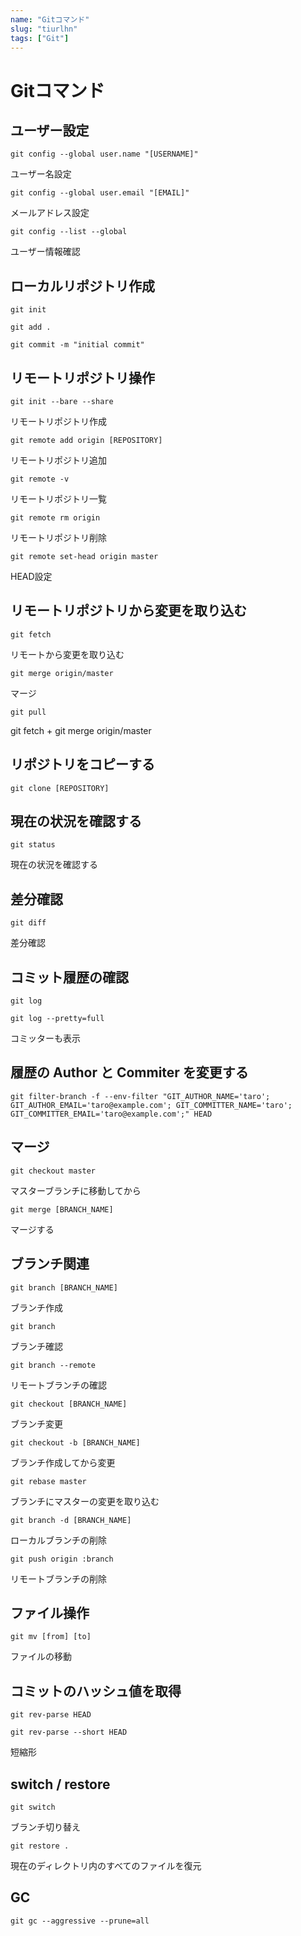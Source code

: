 ```yaml
---
name: "Gitコマンド"
slug: "tiurlhn"
tags: ["Git"]
---
```


# Gitコマンド

## ユーザー設定

```
git config --global user.name "[USERNAME]"
```

ユーザー名設定

```
git config --global user.email "[EMAIL]"
```

メールアドレス設定

```
git config --list --global
```

ユーザー情報確認


## ローカルリポジトリ作成

```
git init
```

```
git add .
```

```
git commit -m "initial commit"
```


## リモートリポジトリ操作

```
git init --bare --share
```

リモートリポジトリ作成

```
git remote add origin [REPOSITORY]
```

リモートリポジトリ追加

```
git remote -v
```

リモートリポジトリ一覧

```
git remote rm origin
```

リモートリポジトリ削除

```
git remote set-head origin master
```

HEAD設定


## リモートリポジトリから変更を取り込む

```
git fetch
```

リモートから変更を取り込む

```
git merge origin/master
```

マージ

```
git pull
```

git fetch + git merge origin/master


## リポジトリをコピーする

```
git clone [REPOSITORY]
```


## 現在の状況を確認する

```
git status
```

現在の状況を確認する


## 差分確認

```
git diff
```

差分確認


## コミット履歴の確認

```
git log
```

```
git log --pretty=full
```

コミッターも表示


## 履歴の Author と Commiter を変更する

```
git filter-branch -f --env-filter "GIT_AUTHOR_NAME='taro'; GIT_AUTHOR_EMAIL='taro@example.com'; GIT_COMMITTER_NAME='taro'; GIT_COMMITTER_EMAIL='taro@example.com';" HEAD
```


## マージ

```
git checkout master
```

マスターブランチに移動してから

```
git merge [BRANCH_NAME]
```

マージする


## ブランチ関連

```
git branch [BRANCH_NAME]
```

ブランチ作成

```
git branch
```

ブランチ確認

```
git branch --remote
```

リモートブランチの確認

```
git checkout [BRANCH_NAME]
```

ブランチ変更

```
git checkout -b [BRANCH_NAME]
```

ブランチ作成してから変更

```
git rebase master
```

ブランチにマスターの変更を取り込む

```
git branch -d [BRANCH_NAME]
```

ローカルブランチの削除

```
git push origin :branch
```

リモートブランチの削除


## ファイル操作

```
git mv [from] [to]
```

ファイルの移動


## コミットのハッシュ値を取得

```
git rev-parse HEAD
```

```
git rev-parse --short HEAD
```

短縮形


## switch / restore

```
git switch
```

ブランチ切り替え

```
git restore .
```

現在のディレクトリ内のすべてのファイルを復元


## GC

```
git gc --aggressive --prune=all
```

